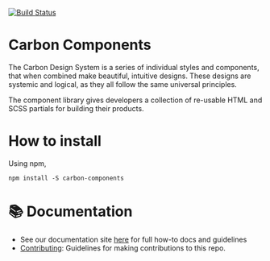 [![Build Status](https://travis-ci.org/carbon-design-system/carbon-components.svg?branch=master)](https://travis-ci.org/carbon-design-system/carbon-components)

# Carbon Components

 The Carbon Design System is a series of individual styles and components, that when combined make beautiful, intuitive designs. These designs are systemic and logical, as they all follow the same universal principles.

The component library gives developers a collection of re-usable HTML and SCSS partials for building their products.

# How to install

Using npm,

```
npm install -S carbon-components
```

# :books: Documentation

* See our documentation site [here](http://carbondesignsystem.com/getting-started/developers) for full how-to docs and guidelines
* [Contributing](/docs/contributing.md): Guidelines for making contributions to this repo.
